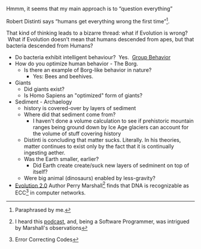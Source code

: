   
Hmmm, it seems that my main approach is to “question everything”

Robert Distinti says “humans get everything wrong the first time”[^para].

[^para]: Paraphrased by me.

That kind of thinking leads to a bizarre thread: what if Evolution is wrong?  What if Evolution doesn’t mean that humans descended from apes, but that bacteria descended from Humans?

- Do bacteria exhibit intelligent behaviour?  Yes.  [Group Behavior](https://www.youtube.com/watch?v=KXWurAmtf78)
- How do you optimize human behavior - The Borg.  
	- Is there an example of Borg-like behavior in nature?
		- Yes: Bees and beehives.
- Giants
	- Did giants exist? 
	- Is Homo Sapiens an "optimized" form of giants?
- Sediment - Archaelogy
	- history is covered-over by layers of sediment
	- Where did that sediment come from?
		- I haven't done a volume calculation to see if prehistoric mountain ranges being ground down by Ice Age glaciers can account for the volume of stuff covering history
	- Distinti is concluding that matter sucks.  Literally.  In his theories, matter continues to exist only by the fact that it is continually ingesting aether.
	- Was the Earth smaller, earlier?
		- Did Earth create create/suck new layers of sedminent on top of itself?
	- Were big animal (dinosaurs) enabled by less-gravity?
- [Evolution 2.0](https://www.amazon.ca/Evolution-2-0-Breaking-Deadlock-Between/dp/1944648755/ref=asc_df_1944648755/?tag=googleshopc0c-20&linkCode=df0&hvadid=312897992143&hvpos=&hvnetw=g&hvrand=13013185990154847826&hvpone=&hvptwo=&hvqmt=&hvdev=c&hvdvcmdl=&hvlocint=&hvlocphy=9000985&hvtargid=pla-565156992423&psc=1) Author Perry Marshall[^pm] finds that DNA is recognizable as ECC[^ecc] in computer networks.

[^ecc]: Error Correcting Codes
[^pm]: I heard this [podcast](https://freemantv.com/finding-god-in-the-code-perry-marshall/), and, being a Software Programmer, was intrigued by Marshall's observations
